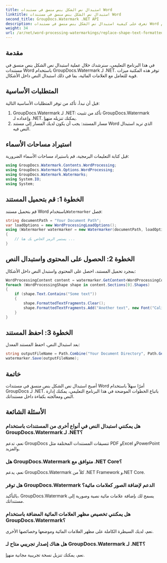 ```yaml
---
title: استبدال نص الشكل بنص منسق في مستندات Word
linktitle: استبدال نص الشكل بنص منسق في مستندات Word
second_title: GroupDocs.Watermark .NET API
description: تعرف على كيفية استبدال نص الشكل بنص منسق في مستندات Word باستخدام GroupDocs.Watermark لـ .NET. قدرات تحرير المستندات الخاصة بك دون عناء.
weight: 34
url: /ar/net/word-processing-watermarkings/replace-shape-text-formatted-text-word-docs/
---
```

## مقدمة
في هذا البرنامج التعليمي، سنرشدك خلال عملية استبدال نص الشكل بنص منسق في مستندات Word باستخدام GroupDocs.Watermark لـ .NET. توفر هذه المكتبة ميزات قوية للتعامل مع العلامات المائية، بما في ذلك استبدال النص داخل الأشكال.
## المتطلبات الأساسية
قبل أن نبدأ، تأكد من توفر المتطلبات الأساسية التالية:
1.  GroupDocs.Watermark لـ .NET: تأكد من تثبيت GroupDocs.Watermark وإعداده لـ .NET. يمكنك تنزيله من[هنا](https://releases.groupdocs.com/Watermark/net/).
2. مسار المستند: يجب أن يكون لديك المسار إلى مستند Word الذي تريد استبدال النص فيه.

## استيراد مساحات الأسماء
قبل كتابة التعليمات البرمجية، قم باستيراد مساحات الأسماء الضرورية:
```csharp
using GroupDocs.Watermark.Contents.WordProcessing;
using GroupDocs.Watermark.Options.WordProcessing;
using GroupDocs.Watermark.Watermarks;
using System.IO;
using System;
```
## الخطوة 1: قم بتحميل المستند
 قم بتحميل مستند Word باستخدام`Watermarker` فصل:
```csharp
string documentPath = "Your Document Path";
var loadOptions = new WordProcessingLoadOptions();
using (Watermarker watermarker = new Watermarker(documentPath, loadOptions))
{
    // يستمر الرمز الخاص بك هنا ...
}
```
## الخطوة 2: الحصول على المحتوى واستبدال النص
بمجرد تحميل المستند، احصل على المحتوى واستبدل النص داخل الأشكال:
```csharp
WordProcessingContent content = watermarker.GetContent<WordProcessingContent>();
foreach (WordProcessingShape shape in content.Sections[0].Shapes)
{
    if (shape.Text.Contains("Some text"))
    {
        shape.FormattedTextFragments.Clear();
        shape.FormattedTextFragments.Add("Another text", new Font("Calibri", 19, FontStyle.Bold), Color.Red, Color.Aqua);
    }
}
```
## الخطوة 3: احفظ المستند
بعد استبدال النص، احفظ المستند المعدل:
```csharp
string outputFileName = Path.Combine("Your Document Directory", Path.GetFileName(documentPath));
watermarker.Save(outputFileName);
```

## خاتمة
أصبح استبدال نص الشكل بنص منسق في مستندات Word أمرًا سهلاً باستخدام GroupDocs لـ .NET. باتباع الخطوات الموضحة في هذا البرنامج التعليمي، يمكنك إدارة النص ومعالجته بكفاءة داخل مستنداتك.

## الأسئلة الشائعة
### هل يمكنني استبدال النص في أنواع أخرى من المستندات باستخدام GroupDocs.Watermark لـ .NET؟
نعم، تدعم GroupDocs تنسيقات المستندات المختلفة مثل PDF وExcel وPowerPoint والمزيد.
### هل GroupDocs.Watermark متوافق مع .NET Core؟
نعم، يدعم GroupDocs.Watermark كلاً من .NET Framework و.NET Core.
### هل توفر GroupDocs.Watermark الدعم لإضافة الصور كعلامات مائية؟
بالتأكيد، GroupDocs.Watermark يسمح لك بإضافة علامات مائية نصية وصورية إلى مستنداتك.
### هل يمكنني تخصيص مظهر العلامات المائية المضافة باستخدام GroupDocs.Watermark؟
نعم، لديك السيطرة الكاملة على مظهر العلامات المائية وموضعها وخصائصها الأخرى.
### هل هناك إصدار تجريبي متاح لـ GroupDocs.Watermark لـ .NET؟
 نعم، يمكنك تنزيل نسخة تجريبية مجانية من[هنا](https://releases.groupdocs.com/).